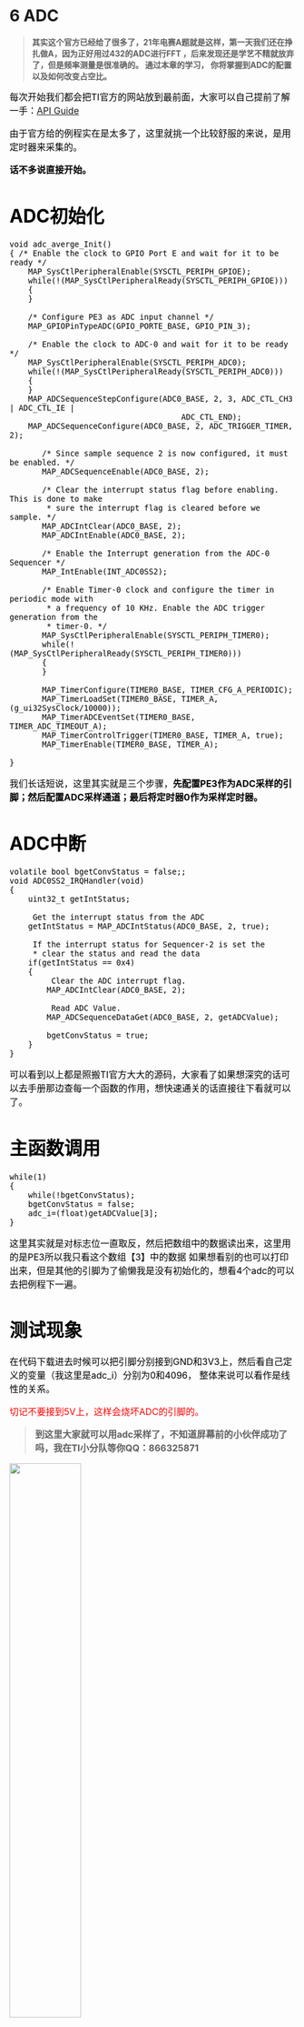 # 6   ADC

>**其实这个官方已经给了很多了，21年电赛A题就是这样，第一天我们还在挣扎做A，因为正好用过432的ADC进行FFT
，后来发现还是学艺不精就放弃了，但是频率测量是很准确的。 通过本章的学习， 你将掌握到ADC的配置以及如何改变占空比。**

<font color=black size=3>每次开始我们都会把TI官方的网站放到最前面，大家可以自己提前了解一手：[API Guide](https://dev.ti.com/tirex/explore/node?node=AOD4LXqFA8XEr21FehvtQA__J4.hfJy__LATEST)

由于官方给的例程实在是太多了，这里就挑一个比较舒服的来说，是用定时器来采集的。


**话不多说直接开始。**

# ADC初始化
```
void adc_averge_Init()
{ /* Enable the clock to GPIO Port E and wait for it to be ready */
    MAP_SysCtlPeripheralEnable(SYSCTL_PERIPH_GPIOE);
    while(!(MAP_SysCtlPeripheralReady(SYSCTL_PERIPH_GPIOE)))
    {
    }

    /* Configure PE3 as ADC input channel */
    MAP_GPIOPinTypeADC(GPIO_PORTE_BASE, GPIO_PIN_3);

    /* Enable the clock to ADC-0 and wait for it to be ready */
    MAP_SysCtlPeripheralEnable(SYSCTL_PERIPH_ADC0);
    while(!(MAP_SysCtlPeripheralReady(SYSCTL_PERIPH_ADC0)))
    {
    }
    MAP_ADCSequenceStepConfigure(ADC0_BASE, 2, 3, ADC_CTL_CH3 | ADC_CTL_IE |
                                     ADC_CTL_END);
    MAP_ADCSequenceConfigure(ADC0_BASE, 2, ADC_TRIGGER_TIMER, 2);

       /* Since sample sequence 2 is now configured, it must be enabled. */
       MAP_ADCSequenceEnable(ADC0_BASE, 2);

       /* Clear the interrupt status flag before enabling. This is done to make
        * sure the interrupt flag is cleared before we sample. */
       MAP_ADCIntClear(ADC0_BASE, 2);
       MAP_ADCIntEnable(ADC0_BASE, 2);

       /* Enable the Interrupt generation from the ADC-0 Sequencer */
       MAP_IntEnable(INT_ADC0SS2);

       /* Enable Timer-0 clock and configure the timer in periodic mode with
        * a frequency of 10 KHz. Enable the ADC trigger generation from the
        * timer-0. */
       MAP_SysCtlPeripheralEnable(SYSCTL_PERIPH_TIMER0);
       while(!(MAP_SysCtlPeripheralReady(SYSCTL_PERIPH_TIMER0)))
       {
       }

       MAP_TimerConfigure(TIMER0_BASE, TIMER_CFG_A_PERIODIC);
       MAP_TimerLoadSet(TIMER0_BASE, TIMER_A, (g_ui32SysClock/10000));
       MAP_TimerADCEventSet(TIMER0_BASE, TIMER_ADC_TIMEOUT_A);
       MAP_TimerControlTrigger(TIMER0_BASE, TIMER_A, true);
       MAP_TimerEnable(TIMER0_BASE, TIMER_A);

}
```
我们长话短说，这里其实就是三个步骤，**先配置PE3作为ADC采样的引脚；然后配置ADC采样通道；最后将定时器0作为采样定时器。**

# ADC中断

```
volatile bool bgetConvStatus = false;;
void ADC0SS2_IRQHandler(void)
{
    uint32_t getIntStatus;

     Get the interrupt status from the ADC
    getIntStatus = MAP_ADCIntStatus(ADC0_BASE, 2, true);

     If the interrupt status for Sequencer-2 is set the
     * clear the status and read the data
    if(getIntStatus == 0x4)
    {
         Clear the ADC interrupt flag.
        MAP_ADCIntClear(ADC0_BASE, 2);

         Read ADC Value.
        MAP_ADCSequenceDataGet(ADC0_BASE, 2, getADCValue);

        bgetConvStatus = true;
    }
}
```
可以看到以上都是照搬TI官方大大的源码，大家看了如果想深究的话可以去手册那边查每一个函数的作用，想快速通关的话直接往下看就可以了。

# 主函数调用
```
while(1)
{
    while(!bgetConvStatus);
    bgetConvStatus = false;
    adc_i=(float)getADCValue[3];
}
```
这里其实就是对标志位一直取反，然后把数组中的数据读出来，这里用的是PE3所以我只看这个数组【3】中的数据
如果想看别的也可以打印出来，但是其他的引脚为了偷懒我是没有初始化的，想看4个adc的可以去把例程下一遍。


# 测试现象

在代码下载进去时候可以把引脚分别接到GND和3V3上，然后看自己定义的变量（我这里是adc_i）分别为0和4096，
整体来说可以看作是线性的关系。


<font color=red size=3>切记不要接到5V上，这样会烧坏ADC的引脚的。




>**到这里大家就可以用adc采样了，不知道屏幕前的小伙伴成功了吗，我在TI小分队等你QQ：866325871**


<img src=" https://wang-gxi.github.io/my-photo/2323.jpeg" width="50%">